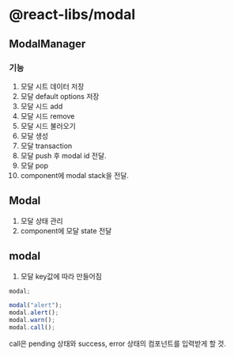 # @react-libs/modal

## ModalManager

### 기능

1. 모달 시트 데이터 저장
1. 모달 default options 저장
1. 모달 시드 add
1. 모달 시드 remove
1. 모달 시드 불러오기
1. 모달 생성
1. 모달 transaction
1. 모달 push 후 modal id 전달.
1. 모달 pop
1. component에 modal stack을 전달.

## Modal

1. 모달 상태 관리
1. component에 모달 state 전달

## modal

1. 모달 key값에 따라 만들어짐

```javascript
modal;

modal("alert");
modal.alert();
modal.warn();
modal.call();
```

call은 pending 상태와 success, error 상태의 컴포넌트를 입력받게 할 것.
